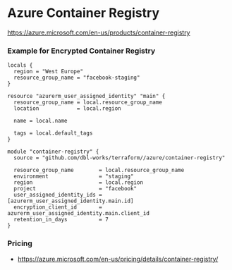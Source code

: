 # Azure Container Registry

https://azure.microsoft.com/en-us/products/container-registry

### Example for Encrypted Container Registry
```
locals {
  region = "West Europe"
  resource_group_name = "facebook-staging"
}

resource "azurerm_user_assigned_identity" "main" {
  resource_group_name = local.resource_group_name
  location            = local.region

  name = local.name

  tags = local.default_tags
}

module "container-registry" {
  source = "github.com/dbl-works/terraform//azure/container-registry"

  resource_group_name        = local.resource_group_name
  environment                = "staging"
  region                     = local.region
  project                    = "facebook"
  user_assigned_identity_ids = [azurerm_user_assigned_identity.main.id]
  encryption_client_id       = azurerm_user_assigned_identity.main.client_id
  retention_in_days          = 7
}
```

### Pricing
- https://azure.microsoft.com/en-us/pricing/details/container-registry/
